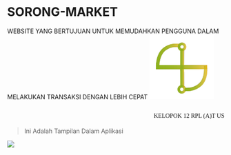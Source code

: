 # SORONG-MARKET
WEBSITE YANG BERTUJUAN UNTUK MEMUDAHKAN PENGGUNA DALAM MELAKUKAN TRANSAKSI DENGAN LEBIH CEPAT 
<img style="width:150px;" src="logo.png"><p style="@import url('https://fonts.googleapis.com/css2?family=Licorice&display=swap');
 font-family: 'Licorice', cursive;float:right;">KELOPOK 12 RPL (A)T US</p>
 <br>
 <br>
 > Ini Adalah Tampilan Dalam Aplikasi 
 <img style="width:450px;" src="https://i.ibb.co/QjsZw3q/IMG-20220122-041100.jpg">
